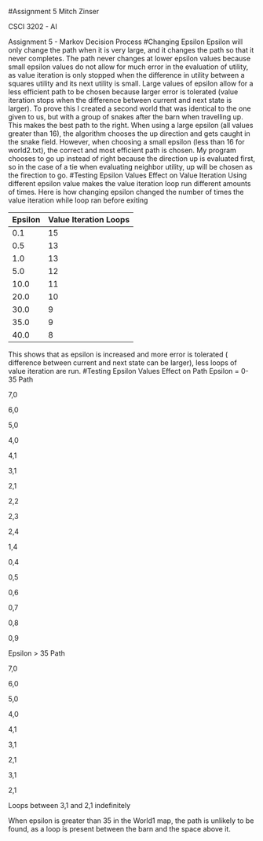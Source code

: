 #Assignment 5
Mitch Zinser

CSCI 3202 - AI

Assignment 5 - Markov Decision Process
#Changing Epsilon
Epsilon will only change the path when it is very large, and it changes 
the path so that it never completes. The path never changes at lower 
epsilon values because small epsilon values do not allow for much error in
the evaluation of utility, as value iteration is only stopped when 
the difference in utility between a squares utility and its next utility 
is small. Large values of epsilon allow for a less efficient path to be chosen
because larger error is tolerated (value iteration stops when the 
difference between current and next state is larger). To prove this I created a second world that 
was identical to the one given to us, but with a group of snakes after 
the barn when travelling up. This makes the best path to the right. 
When using a large epsilon (all values greater than 16), the algorithm 
chooses the up direction and gets caught in the snake field. However, 
when choosing a small epsilon (less than 16 for world2.txt), the 
correct and most efficient path is chosen. My program chooses to go up instead of right because the direction up is evaluated first, so in 
the case of a tie when evaluating neighbor utility, up will be chosen 
as the firection to go.
#Testing Epsilon Values Effect on Value Iteration
Using different epsilon value makes the value iteration loop run different amounts of times.
Here is how changing epsilon changed the number of times the value iteration while loop ran before exiting

| Epsilon | Value Iteration Loops |
| ------- | --------------------- |
| 0.1     | 15                    |
| 0.5     | 13                    |
| 1.0     | 13                    |
| 5.0     | 12                    |
| 10.0    | 11                    |
| 20.0    | 10                    |
| 30.0    | 9                     |
| 35.0    | 9                     |
| 40.0    | 8                     |

This shows that as epsilon is increased and more error is tolerated (
difference between current and next state can be larger), less loops 
of value iteration are run.
#Testing Epsilon Values Effect on Path
Epsilon = 0-35 Path

7,0

6,0

5,0

4,0

4,1

3,1

2,1

2,2

2,3

2,4

1,4

0,4

0,5

0,6

0,7

0,8

0,9

Epsilon > 35 Path

7,0

6,0

5,0

4,0

4,1

3,1

2,1

3,1

2,1

Loops between 3,1 and 2,1 indefinitely

When epsilon is greater than 35 in the World1 map, the path is unlikely
to be found, as a loop is present between the barn and the space above it.